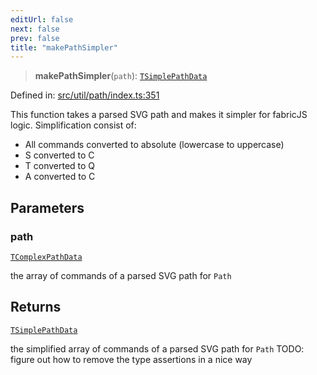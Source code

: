 ```yaml
---
editUrl: false
next: false
prev: false
title: "makePathSimpler"
---
```


> **makePathSimpler**(`path`): [`TSimplePathData`](/api/type-aliases/tsimplepathdata/)

Defined in: [src/util/path/index.ts:351](https://github.com/fabricjs/fabric.js/blob/e114448a1bce9b68a3e1bba337bc0c83a35c1aa5/src/util/path/index.ts#L351)

This function takes a parsed SVG path and makes it simpler for fabricJS logic.
Simplification consist of:
- All commands converted to absolute (lowercase to uppercase)
- S converted to C
- T converted to Q
- A converted to C

## Parameters

### path

[`TComplexPathData`](/api/type-aliases/tcomplexpathdata/)

the array of commands of a parsed SVG path for `Path`

## Returns

[`TSimplePathData`](/api/type-aliases/tsimplepathdata/)

the simplified array of commands of a parsed SVG path for `Path`
TODO: figure out how to remove the type assertions in a nice way
